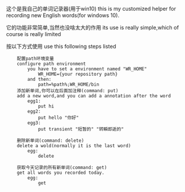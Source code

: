 这个是我自己的单词记录器(用于win10)
this is my customized helper for recording new English words(for windows 10).

它的功能非常简单,当然也没啥太大的作用
its use is really simple,which of course is really limited

按以下方式使用
use this following steps listed

        配置path环境变量
        configure path environment
            you have to set a environment named "WR_HOME"
                WR_HOME={your repository path}
            and then:
                path=%path%;WR_HOME/bin
        添加新单词,你可以在后面加注释(command: put)
        add a new word,and you can add a annotation after the word
            egg1:
                put hi
            egg2:
                put hello "你好"
            egg3:
                put transient "短暂的" "转瞬即逝的"

        删除新单词(command: delete)
        delete a wold(normally it is the last word)
            egg:
                delete

        获取今天记录的所有新单词(command: get)
        get all words you recorded today.
            egg:
                get
